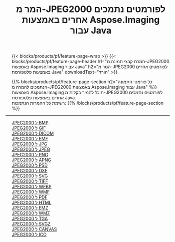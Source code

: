 ﻿---
title: המר מ-JPEG2000 לפורמטים נתמכים אחרים באמצעות Aspose.Imaging עבור Java 
weight: 3920
url: /he/java/conversion/from/jpeg2000 
lang: he
langdirlevel: 2
locales: zh-hans,ja,it,ru,de,es,fr,nl,id,lt,pl,pt,vi,tr,ko,zh-hant,ar,hi,th,sv,cs,uk,he
description: באמצעות Aspose.Imaging תוכל להמיר בקלות מ-JPEG2000 לפורמטים אחרים באמצעות פלטפורמת Java
---

{{< blocks/products/pf/feature-page-wrap >}}
{{< blocks/products/pf/feature-page-header h1="המרת קבצי תמונה מ-JPEG2000 באמצעות Aspose.Imaging עבור Java" h2="המר מ-JPEG2000 לפורמטים אחרים באמצעות פלטפורמת Java" downloadText="הורד" >}}


{{% blocks/products/pf/feature-page-section  h2="כל פורמטי התמונה הנתמכים להמרה מ-JPEG2000 באמצעות Aspose.Imaging עבור Java" %}}
באמצעות Aspose.Imaging תוכל להמיר בקלות מ-JPEG2000 לפורמטים נתמכים אחרים באמצעות פלטפורמת Java.
<br/>
רשימת כל ההמרות הנתמכות:
{{% /blocks/products/pf/feature-page-section %}}
<div class="container-fluid productfamilypage bg-gray">
    <div class="convertypes bg-gray agp-content section">
        <div class="container">
		<hr style="margin-left:-20px;"/>
		<div class="row other-converters">
		    <div class='col-md-2 other-converter remove-lp remove-rp'><a href="/imaging/he/java/conversion/jpeg2000-to-bmp" >JPEG2000 ל BMP</a></div><div class='col-md-2 other-converter remove-lp remove-rp'><a href="/imaging/he/java/conversion/jpeg2000-to-gif" >JPEG2000 ל GIF</a></div><div class='col-md-2 other-converter remove-lp remove-rp'><a href="/imaging/he/java/conversion/jpeg2000-to-dicom" >JPEG2000 ל DICOM</a></div><div class='col-md-2 other-converter remove-lp remove-rp'><a href="/imaging/he/java/conversion/jpeg2000-to-emf" >JPEG2000 ל EMF</a></div><div class='col-md-2 other-converter remove-lp remove-rp'><a href="/imaging/he/java/conversion/jpeg2000-to-jpg" >JPEG2000 ל JPG</a></div><div class='col-md-2 other-converter remove-lp remove-rp'><a href="/imaging/he/java/conversion/jpeg2000-to-jpeg" >JPEG2000 ל JPEG</a></div><div class='col-md-2 other-converter remove-lp remove-rp'><a href="/imaging/he/java/conversion/jpeg2000-to-png" >JPEG2000 ל PNG</a></div><div class='col-md-2 other-converter remove-lp remove-rp'><a href="/imaging/he/java/conversion/jpeg2000-to-apng" >JPEG2000 ל APNG</a></div><div class='col-md-2 other-converter remove-lp remove-rp'><a href="/imaging/he/java/conversion/jpeg2000-to-psd" >JPEG2000 ל PSD</a></div><div class='col-md-2 other-converter remove-lp remove-rp'><a href="/imaging/he/java/conversion/jpeg2000-to-dxf" >JPEG2000 ל DXF</a></div><div class='col-md-2 other-converter remove-lp remove-rp'><a href="/imaging/he/java/conversion/jpeg2000-to-svg" >JPEG2000 ל SVG</a></div><div class='col-md-2 other-converter remove-lp remove-rp'><a href="/imaging/he/java/conversion/jpeg2000-to-tiff" >JPEG2000 ל TIFF</a></div><div class='col-md-2 other-converter remove-lp remove-rp'><a href="/imaging/he/java/conversion/jpeg2000-to-webp" >JPEG2000 ל WEBP</a></div><div class='col-md-2 other-converter remove-lp remove-rp'><a href="/imaging/he/java/conversion/jpeg2000-to-wmf" >JPEG2000 ל WMF</a></div><div class='col-md-2 other-converter remove-lp remove-rp'><a href="/imaging/he/java/conversion/jpeg2000-to-pdf" >JPEG2000 ל PDF</a></div><div class='col-md-2 other-converter remove-lp remove-rp'><a href="/imaging/he/java/conversion/jpeg2000-to-html" >JPEG2000 ל HTML</a></div><div class='col-md-2 other-converter remove-lp remove-rp'><a href="/imaging/he/java/conversion/jpeg2000-to-emz" >JPEG2000 ל EMZ</a></div><div class='col-md-2 other-converter remove-lp remove-rp'><a href="/imaging/he/java/conversion/jpeg2000-to-wmz" >JPEG2000 ל WMZ</a></div><div class='col-md-2 other-converter remove-lp remove-rp'><a href="/imaging/he/java/conversion/jpeg2000-to-tga" >JPEG2000 ל TGA</a></div><div class='col-md-2 other-converter remove-lp remove-rp'><a href="/imaging/he/java/conversion/jpeg2000-to-svgz" >JPEG2000 ל SVGZ</a></div><div class='col-md-2 other-converter remove-lp remove-rp'><a href="/imaging/he/java/conversion/jpeg2000-to-canvas" >JPEG2000 ל CANVAS</a></div><div class='col-md-2 other-converter remove-lp remove-rp'><a href="/imaging/he/java/conversion/jpeg2000-to-ico" >JPEG2000 ל ICO</a></div>
                </div>
        </div>
    </div>
</div>
<br/>

